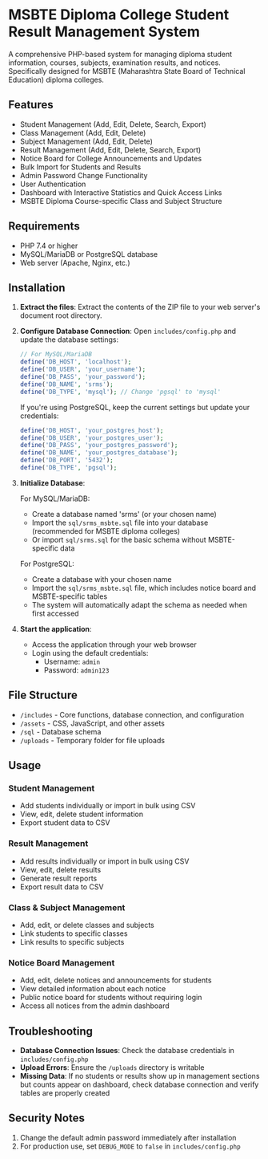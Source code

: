 # MSBTE Diploma College Student Result Management System

A comprehensive PHP-based system for managing diploma student information, courses, subjects, examination results, and notices. Specifically designed for MSBTE (Maharashtra State Board of Technical Education) diploma colleges.

## Features

- Student Management (Add, Edit, Delete, Search, Export)
- Class Management (Add, Edit, Delete)
- Subject Management (Add, Edit, Delete)
- Result Management (Add, Edit, Delete, Search, Export)
- Notice Board for College Announcements and Updates
- Bulk Import for Students and Results
- Admin Password Change Functionality
- User Authentication
- Dashboard with Interactive Statistics and Quick Access Links
- MSBTE Diploma Course-specific Class and Subject Structure

## Requirements

- PHP 7.4 or higher
- MySQL/MariaDB or PostgreSQL database
- Web server (Apache, Nginx, etc.)

## Installation

1. **Extract the files**:
   Extract the contents of the ZIP file to your web server's document root directory.

2. **Configure Database Connection**:
   Open `includes/config.php` and update the database settings:

   ```php
   // For MySQL/MariaDB
   define('DB_HOST', 'localhost');
   define('DB_USER', 'your_username');
   define('DB_PASS', 'your_password');
   define('DB_NAME', 'srms');
   define('DB_TYPE', 'mysql'); // Change 'pgsql' to 'mysql'
   ```

   If you're using PostgreSQL, keep the current settings but update your credentials:
   ```php
   define('DB_HOST', 'your_postgres_host');
   define('DB_USER', 'your_postgres_user');
   define('DB_PASS', 'your_postgres_password');
   define('DB_NAME', 'your_postgres_database');
   define('DB_PORT', '5432');
   define('DB_TYPE', 'pgsql');
   ```

3. **Initialize Database**:
   
   For MySQL/MariaDB:
   - Create a database named 'srms' (or your chosen name)
   - Import the `sql/srms_msbte.sql` file into your database (recommended for MSBTE diploma colleges)
   - Or import `sql/srms.sql` for the basic schema without MSBTE-specific data

   For PostgreSQL:
   - Create a database with your chosen name
   - Import the `sql/srms_msbte.sql` file, which includes notice board and MSBTE-specific tables
   - The system will automatically adapt the schema as needed when first accessed

4. **Start the application**:
   - Access the application through your web browser
   - Login using the default credentials:
     - Username: `admin`
     - Password: `admin123`

## File Structure

- `/includes` - Core functions, database connection, and configuration
- `/assets` - CSS, JavaScript, and other assets
- `/sql` - Database schema
- `/uploads` - Temporary folder for file uploads

## Usage

### Student Management
- Add students individually or import in bulk using CSV
- View, edit, delete student information
- Export student data to CSV

### Result Management
- Add results individually or import in bulk using CSV
- View, edit, delete results
- Generate result reports
- Export result data to CSV

### Class & Subject Management
- Add, edit, or delete classes and subjects
- Link students to specific classes
- Link results to specific subjects

### Notice Board Management
- Add, edit, delete notices and announcements for students
- View detailed information about each notice
- Public notice board for students without requiring login
- Access all notices from the admin dashboard

## Troubleshooting

- **Database Connection Issues**: Check the database credentials in `includes/config.php`
- **Upload Errors**: Ensure the `/uploads` directory is writable
- **Missing Data**: If no students or results show up in management sections but counts appear on dashboard, check database connection and verify tables are properly created

## Security Notes

1. Change the default admin password immediately after installation
2. For production use, set `DEBUG_MODE` to `false` in `includes/config.php`
